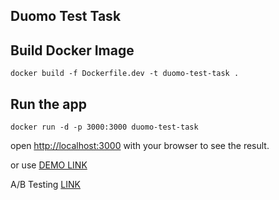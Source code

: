 ## Duomo Test Task

## Build Docker Image

`docker build -f Dockerfile.dev -t duomo-test-task .`

## Run the app

`docker run -d -p 3000:3000 duomo-test-task`

open [http://localhost:3000](http://localhost:3000) with your browser to see the result.

or use [DEMO LINK](https://duomo-test-task-alyonasarapina.vercel.app/)

A/B Testing [LINK](https://docs.google.com/document/d/1Hpr28-kvJybfHdVztcCpSPjNsCl1319YKl7WKokW1C8/edit?usp=sharing)
